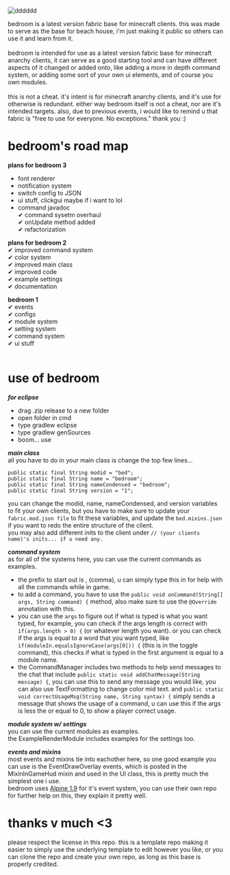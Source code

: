 ![dddddd](https://user-images.githubusercontent.com/69589624/109410126-1623c480-7966-11eb-9bd4-56984a88a6aa.PNG)
                                                                 
bedroom is a latest version fabric base for minecraft clients. this was made to serve as the base for beach house, i'm just making it public so others can use it and learn from it.<br>
<br>
bedroom is intended for use as a latest version fabric base for minecraft anarchy clients, it can serve as a good starting tool and can have different aspects of it changed or added onto, like adding a more in depth command system, or adding some sort of your own ui elements, and of course you own modules.
<br>
<br> this is not a cheat. it's intent is for minecraft anarchy clients, and it's use for otherwise is redundant. either way bedroom itself is not a cheat, nor are it's intended targets. also, due to previous events, i would like to remind u that fabric is "free to use for everyone. No exceptions." thank you :)
<br>
# bedroom's road map
**plans for bedroom 3**
- font renderer <br>
- notification system <br>
- switch config to JSON <br>
- ui stuff, clickgui maybe if i want to lol <br>
- command javadoc <br>
✔ command sysetm overhaul <br>
✔ onUpdate method added <br>
✔ refactorization <br>

**plans for bedroom 2** <br>
✔ improved command system <br>
✔ color system <br>
✔ improved main class <br>
✔ improved code <br>
✔ example settings <br>
✔ documentation <br>

**bedroom 1** <br>
✔ events <br>
✔ configs <br>
✔ module system <br>
✔ setting system <br>
✔ command system <br>
✔ ui stuff <br>
<br>
# use of bedroom
***for eclipse*** <br>
- drag .zip release to a new folder
- open folder in cmd
- type gradlew eclipse
- type gradlew genSources
- boom... use

***main class*** <br>
all you have to do in your main class is change the top few lines...
```
public static final String modid = "bed";
public static final String name = "bedroom";
public static final String nameCondensed = "bedroom";
public static final String version = "1";
  ```
you can change the modid, name, nameCondensed, and version variables to fit your own clients, but you have to make sure to update your `fabric.mod.json file` to fit these variables, and update the `bed.mixins.json` if you want to redo the entire structure of the client.<br>
you may also add different inits to the client under `// (your clients name)'s inits... if u need any.` <br>

***command system*** <br>
as for all of the systems here, you can use the current commands as examples. <br>
- the prefix to start out is , (comma), u can simply type this in for help with all the commands while in game. <br>
- to add a command, you have to use the `public void onCommand(String[] args, String command) {` method, also make sure to use the `@Override` annotation with this.
- you can use the `args` to figure out if what is typed is what you want typed, for example, you can check if the args length is correct with `if(args.length > 0) {` (or whatever length you want). or you can check if the args is equal to a word that you want typed, like `if(moduleIn.equalsIgnoreCase(args[0])) {` (this is in the toggle command), this checks if what is typed in the first argument is equal to a module name.
- the CommandManager includes two methods to help send messages to the chat that include `public static void addChatMessage(String message) {`, you can use this to send any message you would like, you can also use TextFormatting to change color mid text. and `public static void correctUsageMsg(String name, String syntax) {` simply sends a message that shows the usage of a command, u can use this if the args is less the or equal to 0, to show a player correct usage.

***module system w/ settings*** <br>
you can use the current modules as examples. <br>
the ExampleRenderModule includes examples for the settings too. <br>

***events and mixins*** <br>
most events and mixins tie into eachother here, so one good example you can use is the EventDrawOverlay events, which is posted in the MixinInGameHud mixin and used in the UI class, this is pretty much the simplest one i use. <br>
bedroom uses [Alpine 1.9](https://github.com/ZeroMemes/Alpine) for it's event system, you can use their own repo for further help on this, they explain it pretty well.

# thanks v much <3
please respect the license in this repo. this is a template repo making it easier to simply use the underlying template to edit however you like, or you can clone the repo and create your own repo, as long as this base is properly credited. 
